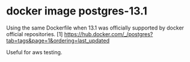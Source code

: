# docker image postgres-13.1 

Using the same Dockerfile when 13.1 was officially supported by docker official repositories.
[1] https://hub.docker.com/_/postgres?tab=tags&page=1&ordering=last_updated

Useful for aws testing.
